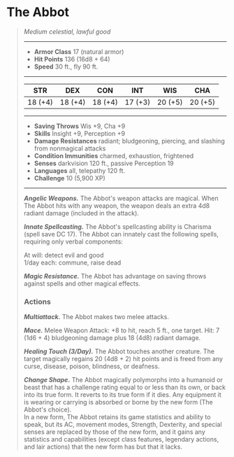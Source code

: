 # The Abbot
>*Medium celestial, lawful good*
>___
>- **Armor Class** 17 (natural armor)
>- **Hit Points** 136 (16d8 + 64)
>- **Speed** 30 ft., fly 90 ft.
>___
>|STR|DEX|CON|INT|WIS|CHA|
>|:---:|:---:|:---:|:---:|:---:|:---:|
>|18 (+4)|18 (+4)|18 (+4)|17 (+3)|20 (+5)|20 (+5)|
>___
>- **Saving Throws** Wis +9, Cha +9
>- **Skills** Insight +9, Perception +9
>- **Damage Resistances** radiant; bludgeoning, piercing, and slashing from nonmagical attacks
>- **Condition Immunities** charmed, exhaustion, frightened
>- **Senses** darkvision 120 ft., passive Perception 19
>- **Languages** all, telepathy 120 ft.
>- **Challenge** 10 (5,900 XP)
>___
>***Angelic Weapons.*** The Abbot's weapon attacks are magical. When The Abbot hits with any weapon, the weapon deals an extra 4d8 radiant damage (included in the attack).  
>
>***Innate Spellcasting.*** The Abbot's spellcasting ability is Charisma (spell save DC 17). The Abbot can innately cast the following spells, requiring only verbal components:  
>
>At will: detect evil and good  
>1/day each: commune, raise dead  
>
>
>***Magic Resistance.*** The Abbot has advantage on saving throws against spells and other magical effects.  
>
>### Actions
>***Multiattack.*** The Abbot makes two melee attacks.  
>
>***Mace.*** Melee Weapon Attack: +8 to hit, reach 5 ft., one target. Hit: 7 (1d6 + 4) bludgeoning damage plus 18 (4d8) radiant damage.  
>
>***Healing Touch (3/Day).*** The Abbot touches another creature. The target magically regains 20 (4d8 + 2) hit points and is freed from any curse, disease, poison, blindness, or deafness.  
>
>***Change Shape.*** The Abbot magically polymorphs into a humanoid or beast that has a challenge rating equal to or less than its own, or back into its true form. It reverts to its true form if it dies. Any equipment it is wearing or carrying is absorbed or borne by the new form (The Abbot's choice).  
>In a new form, The Abbot retains its game statistics and ability to speak, but its AC, movement modes, Strength, Dexterity, and special senses are replaced by those of the new form, and it gains any statistics and capabilities (except class features, legendary actions, and lair actions) that the new form has but that it lacks.